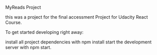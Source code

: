 MyReads Project

this was a project for the final accessment Project for Udacity React Course.

To get started developing right away:

install all project dependencies with npm install
start the development server with npm start.
